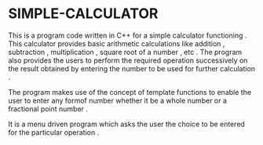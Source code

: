 # SIMPLE-CALCULATOR

This is a program code written in C++ for a simple calculator functioning . This calculator provides basic arithmetic calculations like addition , subtraction , multiplication , square root of a number , etc . The program also provides the users to perform the required operation successively on the result obtained by entering the number to be used for further calculation . 

The program makes use of the concept of template functions to enable the user to enter any formof number whether it be a whole number or a fractional point number .

It is a menu driven program which asks the user the choice to be entered for the particular operation . 

